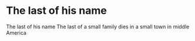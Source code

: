 # The last of his name

The last of his name
The last of a small family dies in a small town in middle America 
